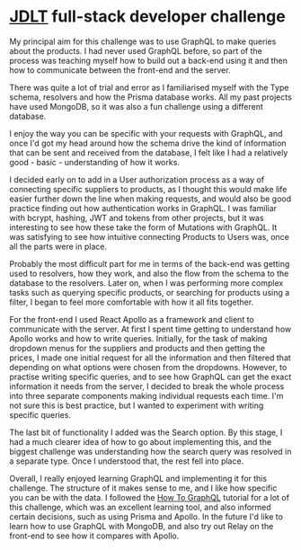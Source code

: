 # [JDLT](https://jdlt.co.uk) full-stack developer challenge

My principal aim for this challenge was to use GraphQL to make queries about the products. I had never used GraphQL before, so part of the process was teaching myself how to build out a back-end using it and then how to communicate between the front-end and the server.

There was quite a lot of trial and error as I familiarised myself with the Type schema, resolvers and how the Prisma database works. All my past projects have used MongoDB, so it was also a fun challenge using a different database.

I enjoy the way you can be specific with your requests with GraphQL, and once I'd got my head around how the schema drive the kind of information that can be sent and received from the database, I felt like I had a relatively good - basic - understanding of how it works.

I decided early on to add in a User authorization process as a way of connecting specific suppliers to products, as I thought this would make life easier further down the line when making requests, and would also be good practice finding out how authentication works in GraphQL. I was familiar with bcrypt, hashing, JWT and tokens from other projects, but it was interesting to see how these take the form of Mutations with GraphQL. It was satisfying to see how intuitive connecting Products to Users was, once all the parts were in place.

Probably the most difficult part for me in terms of the back-end was getting used to resolvers, how they work, and also the flow from the schema to the database to the resolvers. Later on, when I was performing more complex tasks such as querying specific products, or searching for products using a filter, I began to feel more comfortable with how it all fits together.

For the front-end I used React Apollo as a framework and client to communicate with the server. At first I spent time getting to understand how Apollo works and how to write queries. Initially, for the task of making dropdown menus for the suppliers and products and then getting the prices, I made one initial request for all the information and then filtered that depending on what options were chosen from the dropdowns. However, to practise writing specific queries, and to see how GraphQL can get the exact information it needs from the server, I decided to break the whole process into three separate components making individual requests each time. I'm not sure this is best practice, but I wanted to experiment with writing specific queries.

The last bit of functionality I added was the Search option. By this stage, I had a much clearer idea of how to go about implementing this, and the biggest challenge was understanding how the search query was resolved in a separate type. Once I understood that, the rest fell into place.

Overall, I really enjoyed learning GraphQL and implementing it for this challenge. The structure of it makes sense to me, and I like how specific you can be with the data. I followed the [How To GraphQL](https://www.howtographql.com/) tutorial for a lot of this challenge, which was an excellent learning tool, and also informed certain decisions, such as using Prisma and Apollo. In the future I'd like to learn how to use GraphQL with MongoDB, and also try out Relay on the front-end to see how it compares with Apollo. 
